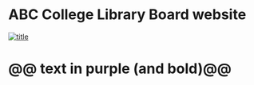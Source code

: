 # ABC College Library Board website
[![title](https://humanum.arts.cuhk.edu.hk/Lexis/lexi-can/img/mfccd-display.gif)](https://humanum.arts.cuhk.edu.hk/Lexis/lexi-can/)
# @@ text in purple (and bold)@@
